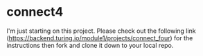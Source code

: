 # connect4

I'm just starting on this project. Please check out the following link (https://backend.turing.io/module1/projects/connect_four)
for the instructions then fork and clone it down to your local repo. 
